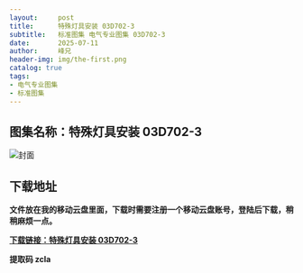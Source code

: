 ```yaml
---
layout:     post
title:      特殊灯具安装 03D702-3
subtitle:   标准图集 电气专业图集 03D702-3
date:       2025-07-11
author:     峰兄
header-img: img/the-first.png
catalog: true
tags:
- 电气专业图集
- 标准图集
---
```

## 图集名称：特殊灯具安装 03D702-3
![封面](https://pic1.imgdb.cn/item/6870acdc58cb8da5c89b826a.jpg)


## 下载地址 ##
**文件放在我的移动云盘里面，下载时需要注册一个移动云盘账号，登陆后下载，稍稍麻烦一点。**  
  
[**下载链接：特殊灯具安装 03D702-3**](https://caiyun.139.com/w/i/2oxwDp2oNH88a)


**提取码 zcla**

